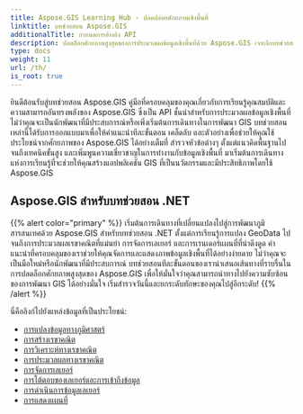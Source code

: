 ```yaml
---
title: Aspose.GIS Learning Hub - ปลดปล่อยศักยภาพเชิงพื้นที่
linktitle: บทช่วยสอน Aspose.GIS
additionalTitle: กำหนดการอ้างอิง API
description: ปลดล็อกศักยภาพสูงสุดของการประมวลผลข้อมูลเชิงพื้นที่ด้วย Aspose.GIS เจาะลึกบทช่วยสอนของเราเพื่อรับคำแนะนำทีละขั้นตอนและข้อมูลเชิงลึกจากผู้เชี่ยวชาญ
type: docs
weight: 11
url: /th/
is_root: true
---
```


ยินดีต้อนรับสู่บทช่วยสอน Aspose.GIS คู่มือที่ครอบคลุมของคุณเกี่ยวกับการเรียนรู้คุณสมบัติและความสามารถอันทรงพลังของ Aspose.GIS ซึ่งเป็น API ชั้นนำสำหรับการประมวลผลข้อมูลเชิงพื้นที่ ไม่ว่าคุณจะเป็นนักพัฒนาที่มีประสบการณ์หรือเพิ่งเริ่มต้นการเดินทางในการพัฒนา GIS บทช่วยสอนเหล่านี้ได้รับการออกแบบมาเพื่อให้คำแนะนำทีละขั้นตอน เคล็ดลับ และตัวอย่างเพื่อช่วยให้คุณใช้ประโยชน์จากศักยภาพของ Aspose.GIS ได้อย่างเต็มที่ สำรวจหัวข้อต่างๆ ตั้งแต่แนวคิดพื้นฐานไปจนถึงเทคนิคขั้นสูง และเพิ่มพูนความเชี่ยวชาญในการทำงานกับข้อมูลเชิงพื้นที่ มาเริ่มต้นการเดินทางแห่งการเรียนรู้ที่จะช่วยให้คุณสร้างแอปพลิเคชัน GIS ที่เป็นนวัตกรรมและมีประสิทธิภาพโดยใช้ Aspose.GIS

## Aspose.GIS สำหรับบทช่วยสอน .NET
{{% alert color="primary" %}}
เริ่มต้นการเดินทางที่เปลี่ยนแปลงไปสู่การพัฒนาภูมิสารสนเทศด้วย Aspose.GIS สำหรับบทช่วยสอน .NET ตั้งแต่การเรียนรู้การแปลง GeoData ไปจนถึงการประมวลผลเรขาคณิตที่แม่นยำ การจัดการเลเยอร์ และการเรนเดอร์แผนที่ที่น่าดึงดูด คำแนะนำที่ครอบคลุมของเราช่วยให้คุณจัดการและแสดงภาพข้อมูลเชิงพื้นที่ได้อย่างง่ายดาย ไม่ว่าคุณจะเป็นมือใหม่หรือนักพัฒนาที่มีประสบการณ์ บทช่วยสอนทีละขั้นตอนของเรานำเสนอเส้นทางที่ราบรื่นในการปลดล็อกศักยภาพสูงสุดของ Aspose.GIS เพื่อให้มั่นใจว่าคุณสามารถนำทางไปยังความซับซ้อนของการพัฒนา GIS ได้อย่างมั่นใจ เริ่มสำรวจวันนี้และยกระดับทักษะของคุณไปสู่อีกระดับ!
{{% /alert %}}

นี่คือลิงก์ไปยังแหล่งข้อมูลที่เป็นประโยชน์:
 
- [การแปลงข้อมูลทางภูมิศาสตร์](./net/geo-data-conversion/)
- [การสร้างเรขาคณิต](./net/geometry-creation/)
- [การวิเคราะห์ทางเรขาคณิต](./net/geometry-analysis/)
- [การประมวลผลทางเรขาคณิต](./net/geometry-processing/)
- [การจัดการเลเยอร์](./net/layer-management/)
- [การโต้ตอบของเลเยอร์และการเข้าถึงข้อมูล](./net/layer-interaction-and-data-access/)
- [การดำเนินการข้อมูลเลเยอร์](./net/layer-data-operations/)
- [การแสดงแผนที่](./net/map-rendering/)
